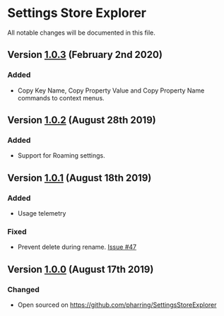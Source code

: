 # Settings Store Explorer
All notable changes will be documented in this file.

## Version [1.0.3] (February 2nd 2020)
### Added
- Copy Key Name, Copy Property Value and Copy Property Name commands to context menus.

## Version [1.0.2] (August 28th 2019)
### Added
- Support for Roaming settings.

## Version [1.0.1] (August 18th 2019)
### Added
- Usage telemetry

### Fixed
- Prevent delete during rename. [Issue #47](https://github.com/pharring/SettingsStoreExplorer/issues/47)

## Version [1.0.0] (August 17th 2019)
### Changed
- Open sourced on https://github.com/pharring/SettingsStoreExplorer

[1.0.3]: https://github.com/pharring/SettingsStoreExplorer/compare/1.0.2..1.0.3
[1.0.2]: https://github.com/pharring/SettingsStoreExplorer/compare/1.0.1..1.0.2
[1.0.1]: https://github.com/pharring/SettingsStoreExplorer/compare/1.0.0..1.0.1
[1.0.0]: https://github.com/pharring/SettingsStoreExplorer/releases/tag/1.0.0
